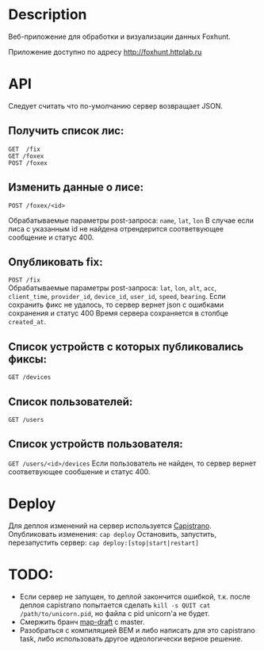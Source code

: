 # Description
Веб-приложение для обработки и визуализации данных Foxhunt.

Приложение доступно по адресу http://foxhunt.httplab.ru

# API
Следует считать что по-умолчанию сервер возвращает JSON.

## Получить список лис:

    GET  /fix
    GET /foxex
    POST /foxex

## Изменить данные о лисе:
`POST /foxex/<id>`

Обрабатываемые параметры post-запроса: `name`, `lat`, `lon`
В случае если лиса с указанным id не найдена отрендерится соответвующее сообщение и статус 400. 

## Опубликовать fix:
`POST /fix`   
Обрабатываемые параметры post-запроса: `lat`, `lon`, `alt`, `acc`, `client_time`, `provider_id`, `device_id`, `user_id`, `speed`, `bearing`.
Если сохранить фикс не удалось, то сервер вернет json c  ошибками сохранения и статус 400
Время сервера сохраняется в столбце `created_at`.

## Список устройств c которых публиковались фиксы:
`GET /devices`

## Список пользователей:
`GET /users`

## Список устройств пользователя:
`GET /users/<id>/devices`
Если пользователь не найден, то сервер вернет соответвующее сообшение и статус 400.

# Deploy
Для деплоя изменений на сервер используется [Capistrano](https://github.com/capistrano/capistrano).
Опубликовать изменения: `cap deploy`
Остановить, запустить, перезапустить сервер: `cap deploy:[stop|start|restart]`

# TODO:

* Если сервер не запущен, то деплой закончится ошибкой, т.к. после деплоя capistrano попытается сделать `kill -s QUIT cat /path/to/unicorn.pid`, но файла с pid unicorn'a не будет.
* Смержить бранч [map-draft](https://github.com/httplab/foxhunt-webapp/tree/map-draft) c master.
* Разобраться с компиляцией BEM и либо написать для это capistrano task, либо использовать другое идеологически верное решение.
